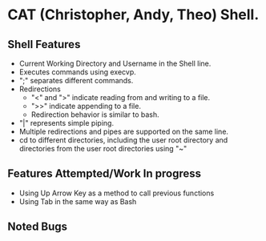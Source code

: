# CAT (Christopher, Andy, Theo) Shell.

## Shell Features
- Current Working Directory and Username in the Shell line.
- Executes commands using execvp.
- ";" separates different commands.
- Redirections
    - "<" and ">" indicate reading from and writing to a file.
    - ">>" indicate appending to a file.
    - Redirection behavior is similar to bash.
- "|" represents simple piping.
- Multiple redirections and pipes are supported on the same line.
- cd to different directories, including the user root directory and directories from the user root directories using "~"

## Features Attempted/Work In progress
- Using Up Arrow Key as a method to call previous functions
- Using Tab in the same way as Bash

## Noted Bugs


